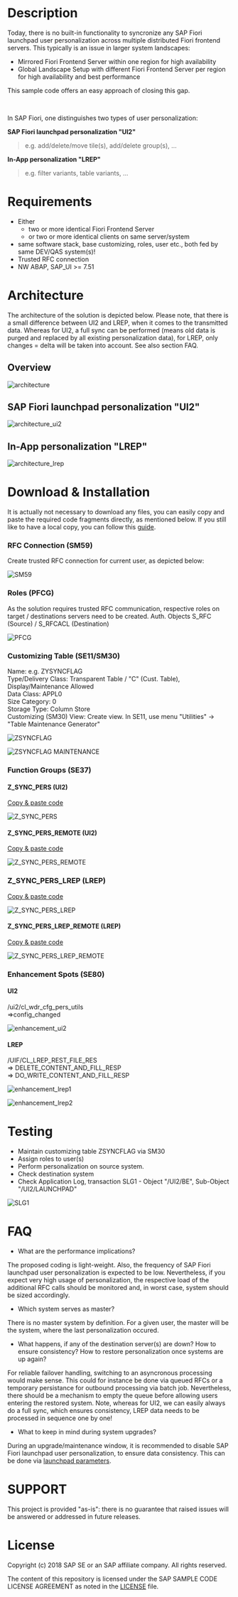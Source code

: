 # Description
Today, there is no built-in functionality to syncronize any SAP Fiori launchpad user personalization across multiple distributed Fiori frontend servers. This typically is an issue in larger system landscapes:
* Mirrored Fiori Frontend Server within one region for high availability
* Global Landscape Setup with different Fiori Frontend Server per region for high availability and best performance

This sample code offers an easy approach of closing this gap.

<br>

In SAP Fiori, one distinguishes two types of user personalization:

**SAP Fiori launchpad personalization "UI2"**
> e.g. add/delete/move tile(s), add/delete group(s), ...

**In-App personalization "LREP"** 
> e.g. filter variants, table variants, ...

# Requirements
- Either
  - two or more identical Fiori Frontend Server
  - or two or more identical clients on same server/system
- same software stack, base customizing, roles, user etc., both fed by same DEV/QAS system(s)!
- Trusted RFC connection
- NW ABAP, SAP_UI >= 7.51

# Architecture

The architecture of the solution is depicted below. Please note, that there is a small difference between UI2 and LREP, when it comes to the transmitted data. Whereas for UI2, a full sync can be performed (means old data is purged and replaced by all existing personalization data), for LREP, only changes = delta will be taken into account. See also section FAQ.

## Overview

![architecture](https://github.com/SAP/abap-fiori-launchpad-pers-sync/blob/master/docs/img/AR_SUMMARY.png)

## SAP Fiori launchpad personalization "UI2"

![architecture_ui2](https://github.com/SAP/abap-fiori-launchpad-pers-sync/blob/master/docs/img/AR_UI2.png)

## In-App personalization "LREP"

![architecture_lrep](https://github.com/SAP/abap-fiori-launchpad-pers-sync/blob/master/docs/img/AR_LREP.png)

# Download & Installation

It is actually not necessary to download any files, you can easily copy and paste the required code fragments directly, as mentioned below. If you still like to have a local copy, you can follow this [guide](https://help.github.com/articles/cloning-a-repository/).

### RFC Connection (SM59)
Create trusted RFC connection for current user, as depicted below:

![SM59](https://github.com/SAP/abap-fiori-launchpad-pers-sync/blob/master/docs/img/SM59.png)

### Roles (PFCG)
As the solution requires trusted RFC communication, respective roles on target / destinations servers need to be created.
Auth. Objects S_RFC (Source) / S_RFCACL (Destination)

![PFCG](https://github.com/SAP/abap-fiori-launchpad-pers-sync/blob/master/docs/img/PFCG.png)

### Customizing Table (SE11/SM30)
Name: e.g. ZYSYNCFLAG  
Type/Delivery Class: Transparent Table / "C" (Cust. Table), Display/Maintenance Allowed  
Data Class: APPL0  
Size Category: 0   
Storage Type: Column Store  
Customizing (SM30) View: Create view. In SE11, use menu "Utilities" -> "Table Maintenance Generator"  

![ZSYNCFLAG](https://github.com/SAP/abap-fiori-launchpad-pers-sync/blob/master/docs/img/ZSYNCFLAG.png)

![ZSYNCFLAG MAINTENANCE](https://github.com/SAP/abap-fiori-launchpad-pers-sync/blob/master/docs/img/ZSYNCFLAG_MAIN.png)

### Function Groups (SE37)
#### Z_SYNC_PERS (UI2)

[Copy & paste code](https://github.com/SAP/abap-fiori-launchpad-pers-sync/blob/master/src/FUNCTION%20Z_SYNC_PERS.abap)

![Z_SYNC_PERS](https://github.com/SAP/abap-fiori-launchpad-pers-sync/blob/master/docs/img/Z_SYNC_PERS.png)

#### Z_SYNC_PERS_REMOTE (UI2)

[Copy & paste code](https://github.com/SAP/abap-fiori-launchpad-pers-sync/blob/master/src/FUNCTION%20Z_SYNC_PERS_REMOTE.abap)

![Z_SYNC_PERS_REMOTE](https://github.com/SAP/abap-fiori-launchpad-pers-sync/blob/master/docs/img/Z_SYNC_PERS_REMOTE.png)

### Z_SYNC_PERS_LREP (LREP)

[Copy & paste code](https://github.com/SAP/abap-fiori-launchpad-pers-sync/blob/master/src/FUNCTION%20Z_SYNC_PERS_LREP.abap)

![Z_SYNC_PERS_LREP](https://github.com/SAP/abap-fiori-launchpad-pers-sync/blob/master/docs/img/Z_SYNC_PERS_LREP.png)

#### Z_SYNC_PERS_LREP_REMOTE (LREP)

[Copy & paste code](https://github.com/SAP/abap-fiori-launchpad-pers-sync/blob/master/src/FUNCTION%20Z_SYNC_PERS_LREP_REMOTE.abap)

![Z_SYNC_PERS_LREP_REMOTE](https://github.com/SAP/abap-fiori-launchpad-pers-sync/blob/master/docs/img/Z_SYNC_PERS_LREP_REMOTE.png)

### Enhancement Spots (SE80)

#### UI2
/ui2/cl_wdr_cfg_pers_utils  
=>config_changed  

![enhancement_ui2](https://github.com/SAP/abap-fiori-launchpad-pers-sync/blob/master/docs/img/ENH_UI2.png)

#### LREP
/UIF/CL_LREP_REST_FILE_RES  
=> DELETE_CONTENT_AND_FILL_RESP  
=> DO_WRITE_CONTENT_AND_FILL_RESP  

![enhancement_lrep1](https://github.com/SAP/abap-fiori-launchpad-pers-sync/blob/master/docs/img/ENH_LREP1.png)

![enhancement_lrep2](https://github.com/SAP/abap-fiori-launchpad-pers-sync/blob/master/docs/img/ENH_LREP2.png)

# Testing

- Maintain customizing table ZSYNCFLAG via SM30
- Assign roles to user(s)
- Perform personalization on source system.
- Check destination system
- Check Application Log, transaction SLG1 - Object "/UI2/BE", Sub-Object "/UI2/LAUNCHPAD"

![SLG1](https://github.com/SAP/abap-fiori-launchpad-pers-sync/blob/master/docs/img/SLG1_OUTPUT.png)

# FAQ

* What are the performance implications?

The proposed coding is light-weight. Also, the frequency of SAP Fiori launchpad user personalization is expected to be low. Nevertheless, if you expect very high usage of personalization, the respective load of the additional RFC calls should be monitored and, in worst case, system should be sized accordingly.

* Which system serves as master?

There is no master system by definition. For a given user, the master will be the system, where the last personalization occured.

* What happens, if any of the destination server(s) are down? How to ensure consistency? How to restore personalization once systems are up again?

For reliable failover handling, switching to an asyncronous processing would make sense. This could for instance be done via queued RFCs or a temporary persistance for outbound processing via batch job. Nevertheless, there should be a mechanism to empty the queue before allowing users entering the restored system.
Note, whereas for UI2, we can easily always do a full sync, which ensures consistency, LREP data needs to be processed in sequence one by one!

* What to keep in mind during system upgrades?

During an upgrade/maintenance window, it is recommended to disable SAP Fiori launchpad user personalization, to ensure data consistency. This can be done via [launchpad parameters](https://blogs.sap.com/2018/08/14/options-to-disable-fiori-personalization/).
  
# SUPPORT

This project is provided "as-is": there is no guarantee that raised issues will be answered or addressed in future releases.

# License

Copyright (c) 2018 SAP SE or an SAP affiliate company. All rights reserved.

The content of this repository is licensed under the SAP SAMPLE CODE LICENSE AGREEMENT as noted in the [LICENSE](https://github.com/SAP/abap-odata-smoke-test/blob/master/LICENSE) file.
